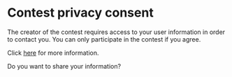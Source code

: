 # Contest privacy consent

The creator of the contest requires access to your user information in order to contact you. You can only participate in the contest if you agree.

Click [here](https://omegaup.com/privacy/contest-user-information/) for more information. 

Do you want to share your information?

